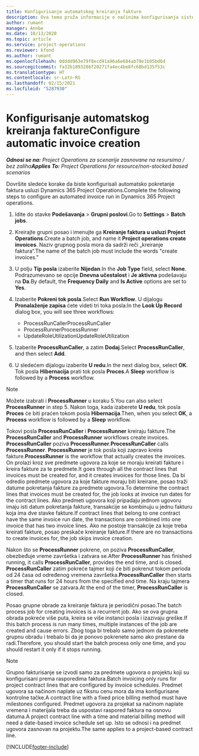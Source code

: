 ```yaml
---
title: Konfigurisanje automatskog kreiranja fakture
description: Ova tema pruža informacije o načinima konfigurisanja sistema za automatsko generisanje faktura.
author: rumant
manager: Annbe
ms.date: 10/13/2020
ms.topic: article
ms.service: project-operations
ms.reviewer: kfend
ms.author: rumant
ms.openlocfilehash: 0dddd963e79f8ecd91a96a6e684ab79e1b95bd6d
ms.sourcegitcommit: fa32b1893286f20271fa4ec4be8fc68bd135f53c
ms.translationtype: HT
ms.contentlocale: sr-Latn-RS
ms.lasthandoff: 02/15/2021
ms.locfileid: "5287930"
---
```

# <a name="configure-automatic-invoice-creation"></a><span data-ttu-id="7db3f-103">Konfigurisanje automatskog kreiranja fakture</span><span class="sxs-lookup"><span data-stu-id="7db3f-103">Configure automatic invoice creation</span></span>

<span data-ttu-id="7db3f-104">_**Odnosi se na:** Project Operations za scenarije zasnovane na resursima / bez zaliha_</span><span class="sxs-lookup"><span data-stu-id="7db3f-104">_**Applies To:** Project Operations for resource/non-stocked based scenarios_</span></span>


<span data-ttu-id="7db3f-105">Dovršite sledeće korake da biste konfigurisali automatsko pokretanje faktura usluzi Dynamics 365 Project Operations.</span><span class="sxs-lookup"><span data-stu-id="7db3f-105">Complete the following steps to configure an automated invoice run in Dynamics 365 Project operations.</span></span>

1. <span data-ttu-id="7db3f-106">Idite do stavke **Podešavanja** > **Grupni poslovi**.</span><span class="sxs-lookup"><span data-stu-id="7db3f-106">Go to **Settings** > **Batch jobs**.</span></span>
2. <span data-ttu-id="7db3f-107">Kreirajte grupni posao i imenujte ga **Kreiranje faktura u usluzi Project Operations**.</span><span class="sxs-lookup"><span data-stu-id="7db3f-107">Create a batch job, and name it **Project operations create invoices**.</span></span> <span data-ttu-id="7db3f-108">Naziv grupnog posla mora da sadrži reči „kreiranje faktura“.</span><span class="sxs-lookup"><span data-stu-id="7db3f-108">The name of the batch job must include the words "create invoices."</span></span>
3. <span data-ttu-id="7db3f-109">U polju **Tip posla** izaberite **Nijedan**.</span><span class="sxs-lookup"><span data-stu-id="7db3f-109">In the **Job Type** field, select **None**.</span></span> <span data-ttu-id="7db3f-110">Podrazumevano se opcije **Dnevna učestalost** i **Je aktivna** podešavaju na **Da**.</span><span class="sxs-lookup"><span data-stu-id="7db3f-110">By default, the **Frequency Daily** and **Is Active** options are set to **Yes**.</span></span>
4. <span data-ttu-id="7db3f-111">Izaberite **Pokreni tok posla**.</span><span class="sxs-lookup"><span data-stu-id="7db3f-111">Select **Run Workflow**.</span></span> <span data-ttu-id="7db3f-112">U dijalogu **Pronalaženje zapisa** ćete videti tri toka posla:</span><span class="sxs-lookup"><span data-stu-id="7db3f-112">In the **Look Up Record** dialog box, you will see three workflows:</span></span>

    - <span data-ttu-id="7db3f-113">ProcessRunCaller</span><span class="sxs-lookup"><span data-stu-id="7db3f-113">ProcessRunCaller</span></span>
    - <span data-ttu-id="7db3f-114">ProcessRunner</span><span class="sxs-lookup"><span data-stu-id="7db3f-114">ProcessRunner</span></span>
    - <span data-ttu-id="7db3f-115">UpdateRoleUtilization</span><span class="sxs-lookup"><span data-stu-id="7db3f-115">UpdateRoleUtilization</span></span>

5. <span data-ttu-id="7db3f-116">Izaberite **ProcessRunCaller**, a zatim **Dodaj**.</span><span class="sxs-lookup"><span data-stu-id="7db3f-116">Select **ProcessRunCaller**, and then select **Add**.</span></span>
6. <span data-ttu-id="7db3f-117">U sledećem dijalogu izaberite **U redu**.</span><span class="sxs-lookup"><span data-stu-id="7db3f-117">In the next dialog box, select **OK**.</span></span> <span data-ttu-id="7db3f-118">Tok posla **Hibernacija** prati tok posla **Proces**.</span><span class="sxs-lookup"><span data-stu-id="7db3f-118">A **Sleep** workflow is followed by a **Process** workflow.</span></span>

  > [!NOTE]
  > <span data-ttu-id="7db3f-119">Možete izabrati i **ProcessRunner** u koraku 5.</span><span class="sxs-lookup"><span data-stu-id="7db3f-119">You can also select **ProcessRunner** in step 5.</span></span> <span data-ttu-id="7db3f-120">Nakon toga, kada izaberete **U redu**, tok posla **Proces** će biti praćen tokom posla **Hibernacija**.</span><span class="sxs-lookup"><span data-stu-id="7db3f-120">Then, when you select **OK**, a **Process** workflow is followed by a **Sleep** workflow.</span></span>

<span data-ttu-id="7db3f-121">Tokovi posla **ProcessRunCaller** i **ProcessRunner** kreiraju fakture.</span><span class="sxs-lookup"><span data-stu-id="7db3f-121">The **ProcessRunCaller** and **ProcessRunner** workflows create invoices.</span></span> <span data-ttu-id="7db3f-122">**ProcessRunCaller** poziva **ProcessRunner**.</span><span class="sxs-lookup"><span data-stu-id="7db3f-122">**ProcessRunCaller** calls **ProcessRunner**.</span></span> <span data-ttu-id="7db3f-123">**ProcessRunner** je tok posla koji zapravo kreira fakture.</span><span class="sxs-lookup"><span data-stu-id="7db3f-123">**ProcessRunner** is the workflow that actually creates the invoices.</span></span> <span data-ttu-id="7db3f-124">On prolazi kroz sve predmete ugovora za koje se moraju kreirati fakture i kreira fakture za te predmete.</span><span class="sxs-lookup"><span data-stu-id="7db3f-124">It goes through all the contract lines that invoices must be created for, and it creates invoices for those lines.</span></span> <span data-ttu-id="7db3f-125">Da bi odredio predmete ugovora za koje fakture moraju biti kreirane, posao traži datume pokretanja fakture za predmete ugovora.</span><span class="sxs-lookup"><span data-stu-id="7db3f-125">To determine the contract lines that invoices must be created for, the job looks at invoice run dates for the contract lines.</span></span> <span data-ttu-id="7db3f-126">Ako predmeti ugovora koji pripadaju jednom ugovoru imaju isti datum pokretanja fakture, transakcije se kombinuju u jednu fakturu koja ima dve stavke fakture.</span><span class="sxs-lookup"><span data-stu-id="7db3f-126">If contract lines that belong to one contract have the same invoice run date, the transactions are combined into one invoice that has two invoice lines.</span></span> <span data-ttu-id="7db3f-127">Ako ne postoje transakcije za koje treba kreirati fakture, posao preskače kreiranje fakture.</span><span class="sxs-lookup"><span data-stu-id="7db3f-127">If there are no transactions to create invoices for, the job skips invoice creation.</span></span>

<span data-ttu-id="7db3f-128">Nakon što se **ProcessRunner** pokrene, on poziva **ProcessRunCaller**, obezbeđuje vreme završetka i zatvara se.</span><span class="sxs-lookup"><span data-stu-id="7db3f-128">After **ProcessRunner** has finished running, it calls **ProcessRunCaller**, provides the end time, and is closed.</span></span> <span data-ttu-id="7db3f-129">**ProcessRunCaller** zatim pokreće tajmer koji će biti pokrenut tokom perioda od 24 časa od određenog vremena završetka.</span><span class="sxs-lookup"><span data-stu-id="7db3f-129">**ProcessRunCaller** then starts a timer that runs for 24 hours from the specified end time.</span></span> <span data-ttu-id="7db3f-130">Na kraju tajmera **ProcessRunCaller** se zatvara.</span><span class="sxs-lookup"><span data-stu-id="7db3f-130">At the end of the timer, **ProcessRunCaller** is closed.</span></span>

<span data-ttu-id="7db3f-131">Posao grupne obrade za kreiranje faktura je periodični posao.</span><span class="sxs-lookup"><span data-stu-id="7db3f-131">The batch process job for creating invoices is a recurrent job.</span></span> <span data-ttu-id="7db3f-132">Ako se ova grupna obrada pokreće više puta, kreira se više instanci posla i izazivaju greške.</span><span class="sxs-lookup"><span data-stu-id="7db3f-132">If this batch process is run many times, multiple instances of the job are created and cause errors.</span></span> <span data-ttu-id="7db3f-133">Zbog toga bi trebalo samo jednom da pokrenete grupnu obradu i trebalo bi da je ponovo pokrenete samo ako prestane da radi.</span><span class="sxs-lookup"><span data-stu-id="7db3f-133">Therefore, you should start the batch process only one time, and you should restart it only if it stops running.</span></span>

> [!NOTE]
> <span data-ttu-id="7db3f-134">Grupno fakturisanje se izvodi samo za predmete ugovora o projektu koji su konfigurisani prema rasporedima faktura.</span><span class="sxs-lookup"><span data-stu-id="7db3f-134">Batch invoicing only runs for project contract lines that are configured by invoice schedules.</span></span> <span data-ttu-id="7db3f-135">Predmet ugovora sa načinom naplate uz fiksnu cenu mora da ima konfigurisane kontrolne tačke.</span><span class="sxs-lookup"><span data-stu-id="7db3f-135">A contract line with a fixed price billing method must have milestones configured.</span></span> <span data-ttu-id="7db3f-136">Predmet ugovora za projekat sa načinom naplate vremena i materijala treba da uspostavi raspored faktura na osnovu datuma.</span><span class="sxs-lookup"><span data-stu-id="7db3f-136">A project contract line with a time and material billing method will need a date-based invoice schedule set up.</span></span> <span data-ttu-id="7db3f-137">Isto se odnosi i na predmet ugovora zasnovan na projektu.</span><span class="sxs-lookup"><span data-stu-id="7db3f-137">The same applies to a project-based contract line.</span></span>     


[!INCLUDE[footer-include](../includes/footer-banner.md)]